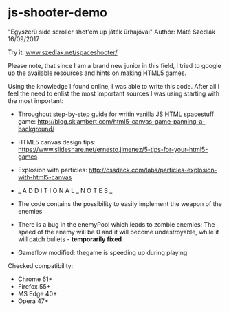 # js-shooter-demo
"Egyszerű side scroller shot'em up játék űrhajóval"
Author: Máté Szedlák
16/09/2017

Try it: www.szedlak.net/spaceshooter/

Please note, that since I am a brand new junior in this field, 
I tried to google up the available resources and hints on making
HTML5 games.

Using the knowledge I found online, I was able to write this code.
After all I feel the need to enlist the most important sources I
was using starting with the most important:

* Throughout step-by-step guide for writin vanilla JS HTML spacestuff game:
http://blog.sklambert.com/html5-canvas-game-panning-a-background/

* HTML5 canvas design tips:
https://www.slideshare.net/ernesto.jimenez/5-tips-for-your-html5-games

* Explosion with particles:
http://cssdeck.com/labs/particles-explosion-with-html5-canvas

*  _ A D D I T I O N A L  _  N O T E S _
- The code contains the possibility to easily implement the weapon of the enemies

- There is a bug in the enemyPool which leads to zombie enemies:
  The speed of the enemy will be 0 and it will become undestroyable, while
  it will catch bullets - **temporarily fixed**

- Gameflow modified: thegame is speeding up during playing

Checked compatibility:
- Chrome 61+
- Firefox 55+
- MS Edge 40+
- Opera 47+
